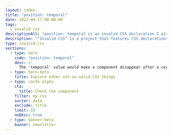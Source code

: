 ```yaml
---
layout: index
title: "position: temporal"
date: 2022-09-17 08:00:00
tags:
  - invalid css
descriptionAlt: "position: temporal is an invalid CSS declaration I wish existed."
description: "“Invalid CSS” is a project that features CSS declarations that are not valid and non-existing. For example, position: temporal."
type: invalid-css
sections:
  - type: hero
    code: "position: temporal"
    desc: >-
      The 'temporal' value would make a component disappear after a certain amount of seconds, like alerts or messages.
  - type: hero-beta
    title: Explore other not-so-valid CSS things
  - type: cards-alpha
    cta:
      title: Check the component
    filter: my-css
    sorter: date
    exclude: title
    limit: 15
    noDesc: true
  - type: banner-beta
    banner: newsletter
---
```

